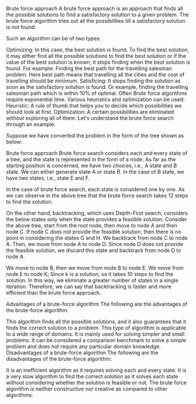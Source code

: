 Brute force approach
A brute force approach is an approach that finds all the possible solutions to find a satisfactory solution to a given problem. The brute force algorithm tries out all the possibilities till a satisfactory solution is not found.

Such an algorithm can be of two types:

Optimizing: In this case, the best solution is found. To find the best solution, it may either find all the possible solutions to find the best solution or if the value of the best solution is known, it stops finding when the best solution is found. For example: Finding the best path for the travelling salesman problem. Here best path means that travelling all the cities and the cost of travelling should be minimum.
Satisficing: It stops finding the solution as soon as the satisfactory solution is found. Or example, finding the travelling salesman path which is within 10% of optimal.
Often Brute force algorithms require exponential time. Various heuristics and optimization can be used:
Heuristic: A rule of thumb that helps you to decide which possibilities we should look at first.
Optimization: A certain possibilities are eliminated without exploring all of them.
Let's understand the brute force search through an example.

Suppose we have converted the problem in the form of the tree shown as below:



Brute force approach
Brute force search considers each and every state of a tree, and the state is represented in the form of a node. As far as the starting position is concerned, we have two choices, i.e., A state and B state. We can either generate state A or state B. In the case of B state, we have two states, i.e., state E and F.

In the case of brute force search, each state is considered one by one. As we can observe in the above tree that the brute force search takes 12 steps to find the solution.

On the other hand, backtracking, which uses Depth-First search, considers the below states only when the state provides a feasible solution. Consider the above tree, start from the root node, then move to node A and then node C. If node C does not provide the feasible solution, then there is no point in considering the states G and H. We backtrack from node C to node A. Then, we move from node A to node D. Since node D does not provide the feasible solution, we discard this state and backtrack from node D to node A.

We move to node B, then we move from node B to node E. We move from node E to node K; Since k is a solution, so it takes 10 steps to find the solution. In this way, we eliminate a greater number of states in a single iteration. Therefore, we can say that backtracking is faster and more efficient than the brute force approach.

Advantages of a brute-force algorithm
The following are the advantages of the brute-force algorithm:

This algorithm finds all the possible solutions, and it also guarantees that it finds the correct solution to a problem.
This type of algorithm is applicable to a wide range of domains.
It is mainly used for solving simpler and small problems.
It can be considered a comparison benchmark to solve a simple problem and does not require any particular domain knowledge.
Disadvantages of a brute-force algorithm
The following are the disadvantages of the brute-force algorithm:

It is an inefficient algorithm as it requires solving each and every state.
It is a very slow algorithm to find the correct solution as it solves each state without considering whether the solution is feasible or not.
The brute force algorithm is neither constructive nor creative as compared to other algorithms.

